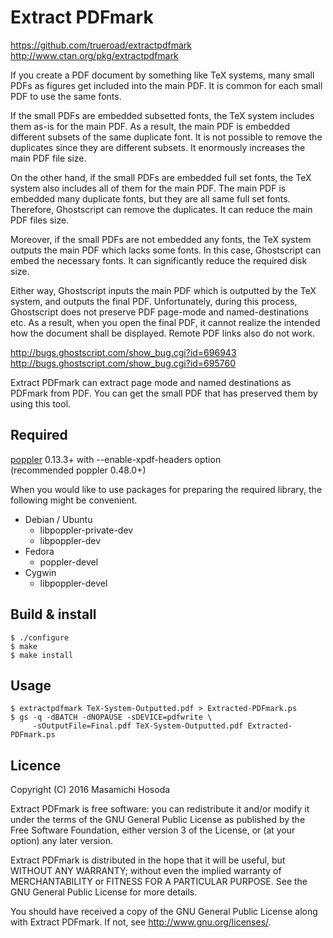 # Extract PDFmark

https://github.com/trueroad/extractpdfmark  
http://www.ctan.org/pkg/extractpdfmark

If you create a PDF document by something like TeX systems,
many small PDFs as figures get included into the main PDF.
It is common for each small PDF to use the same fonts.

If the small PDFs are embedded subsetted fonts,
the TeX system includes them as-is for the main PDF.
As a result,
the main PDF is embedded different subsets of the same duplicate font.
It is not possible to remove the duplicates since they are different subsets.
It enormously increases the main PDF file size.

On the other hand,
if the small PDFs are embedded full set fonts,
the TeX system also includes all of them for the main PDF.
The main PDF is embedded many duplicate fonts,
but they are all same full set fonts.
Therefore, Ghostscript can remove the duplicates.
It can reduce the main PDF files size.

Moreover,
if the small PDFs are not embedded any fonts,
the TeX system outputs the main PDF which lacks some fonts.
In this case, Ghostscript can embed the necessary fonts.
It can significantly reduce the required disk size.

Either way,
Ghostscript inputs the main PDF which is outputted by the TeX system,
and outputs the final PDF.
Unfortunately, during this process,
Ghostscript does not preserve PDF page-mode and named-destinations etc.
As a result,
when you open the final PDF,
it cannot realize the intended how the document shall be displayed.
Remote PDF links also do not work.

http://bugs.ghostscript.com/show_bug.cgi?id=696943  
http://bugs.ghostscript.com/show_bug.cgi?id=695760

Extract PDFmark can extract page mode and named destinations
as PDFmark from PDF.
You can get the small PDF that has preserved them by using this tool.

## Required

[poppler](https://poppler.freedesktop.org/) 0.13.3+
with --enable-xpdf-headers option  
(recommended poppler 0.48.0+)

When you would like to use packages for preparing the required library,
the following might be convenient.

* Debian / Ubuntu
  + libpoppler-private-dev
  + libpoppler-dev
* Fedora
  + poppler-devel
* Cygwin
  + libpoppler-devel

## Build & install

    $ ./configure
    $ make
	$ make install

## Usage

    $ extractpdfmark TeX-System-Outputted.pdf > Extracted-PDFmark.ps
    $ gs -q -dBATCH -dNOPAUSE -sDEVICE=pdfwrite \
         -sOutputFile=Final.pdf TeX-System-Outputted.pdf Extracted-PDFmark.ps

## Licence

Copyright (C) 2016 Masamichi Hosoda

Extract PDFmark is free software: you can redistribute it and/or modify
it under the terms of the GNU General Public License as published by
the Free Software Foundation, either version 3 of the License, or
(at your option) any later version.

Extract PDFmark is distributed in the hope that it will be useful,
but WITHOUT ANY WARRANTY; without even the implied warranty of
MERCHANTABILITY or FITNESS FOR A PARTICULAR PURPOSE.  See the
GNU General Public License for more details.

You should have received a copy of the GNU General Public License
along with Extract PDFmark.  If not, see <http://www.gnu.org/licenses/>.
